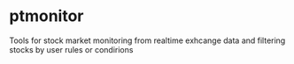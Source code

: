 # ptmonitor
Tools for stock market monitoring from realtime exhcange data and filtering stocks by user rules or condirions

